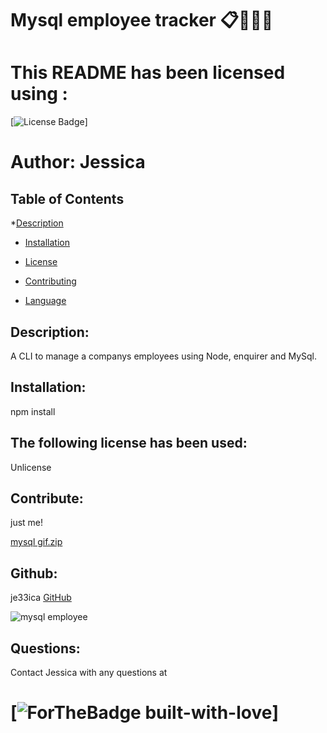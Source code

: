 # Mysql employee tracker :clipboard::file_folder::memo::office:
   # This README has been licensed using :
   [![License Badge](https://img.shields.io/static/v1?label=License&message=Unlicense&color=blue)]
    
# Author: Jessica
        
 ## Table of Contents
   *[Description](#description)

   * [Installation](#instalation)

   * [License](#license)  

   * [Contributing](#contributing)

   * [Language](#language)
          

   ## Description:
   A CLI to manage a companys employees using Node, enquirer and MySql.

   ## Installation:
   npm install


   ## The following license has been used:
   Unlicense

   ## Contribute:
   just me!
   
   [mysql gif.zip](https://github.com/je33ica/SQL-employee-tracker/files/5903537/mysql.gif.zip)


   ## Github:
   je33ica 
   [GitHub](https://github.com/je33ica)

  ![mysql employee](https://user-images.githubusercontent.com/67834752/106449372-d0193500-647b-11eb-8d4e-9b53c9f24c92.gif)
    

   ## Questions:
   Contact Jessica with any questions at 

   # [![ForTheBadge built-with-love](https://ForTheBadge.com/images/badges/built-with-love.svg)]

   
        
